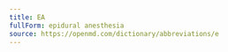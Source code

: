 ```yaml
---
title: EA
fullForm: epidural anesthesia
source: https://openmd.com/dictionary/abbreviations/e
---
```

